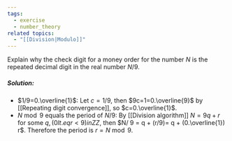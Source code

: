 ```yaml
---
tags:
  - exercise
  - number_theory
related topics:
  - "[[Division|Modulo]]"
---
```

Explain why the check digit for a money order for the number $N$ is the repeated decimal digit in the real number $N/9$.
##### Solution:
- $1/9=0.\overline{1}$:
	Let $c= 1/9$, then $9c=1=0.\overline{9}$ by [[Repeating digit convergence]], so $c=0.\overline{1}$. 
- $N\ \operatorname{mod}\ 9$ equals the period of $N/9$:
	By [[Division algorithm]] $N=9q + r$ for some $q,(0 lt.eq r < 9) in ZZ$, then $N/ 9 = q + (r/9)= q + (0.\overline{1}) r$. Therefore the period is $r=N\ \operatorname{mod}\ 9$.